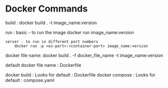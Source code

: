 Docker Commands
===============

build : docker build . -t image_name:version

run :
    basic - to run the image
        docker run image_name:version

    server - to run in different port numbers
        docker run -p <os-port>:<container-port> image_name:version


docker file name: docker build . -f docker_file_name -t image_name:version

default docker file name : Dockerfile




docker build : Looks for default : Dockerfile
docker compose : Looks for default : compose.yaml